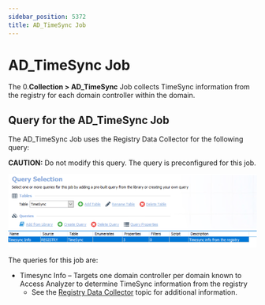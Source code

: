 ```yaml
---
sidebar_position: 5372
title: AD_TimeSync Job
---
```


# AD\_TimeSync Job

The 0.**Collection > AD\_TimeSync** Job collects TimeSync information from the registry for each domain controller within the domain.

## Query for the AD\_TimeSync Job

The AD\_TimeSync Job uses the Registry Data Collector for the following query:

**CAUTION:** Do not modify this query. The query is preconfigured for this job.

![Query Selection](../../../../../../../../static/images/AccessAnalyzer_12.0/Content/Resources/Images/EnterpriseAuditor/Solutions/ActiveDirectory/Domains/TimeSyncQuery.png "Query Selection")

The queries for this job are:

* Timesync Info – Targets one domain controller per domain known to Access Analyzer to determine TimeSync information from the registry
  * See the [Registry Data Collector](../../../../Admin/DataCollector/Registry "Navigates to the Registry Data Collector section") topic for additional information.
